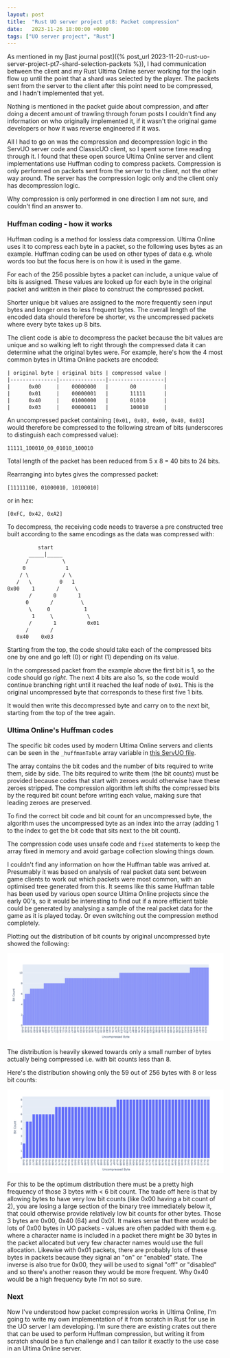 ```yaml
---
layout: post
title:  "Rust UO server project pt8: Packet compression"
date:   2023-11-26 18:00:00 +0000
tags: ["UO server project", "Rust"]
---
```


As mentioned in my [last journal post]({% post_url 2023-11-20-rust-uo-server-project-pt7-shard-selection-packets %}), I had communication between the client and my Rust Ultima Online server working for the login flow up until the point that a shard was selected by the player. The packets sent from the server to the client after this point need to be compressed, and I hadn't implemented that yet.

Nothing is mentioned in the packet guide about compression, and after doing a decent amount of trawling through forum posts I couldn't find any information on who originally implemented it, if it wasn't the original game developers or how it was reverse engineered if it was.

All I had to go on was the compression and decompression logic in the ServUO server code and ClassicUO client, so I spent some time reading through it. I found that these open source Ultima Online server and client implementations use Huffman coding to compress packets. Compression is only performed on packets sent from the server to the client, not the other way around. The server has the compression logic only and the client only has decompression logic.

Why compression is only performed in one direction I am not sure, and couldn't find an answer to.

### Huffman coding - how it works

Huffman coding is a method for lossless data compression. Ultima Online uses it to compress each byte in a packet, so the following uses bytes as an example. Huffman coding can be used on other types of data e.g. whole words too but the focus here is on how it is used in the game.

For each of the 256 possible bytes a packet can include, a unique value of bits is assigned. These values are looked up for each byte in the original packet and written in their place to construct the compressed packet.

Shorter unique bit values are assigned to the more frequently seen input bytes and longer ones to less frequent bytes. The overall length of the encoded data should therefore be shorter, vs the uncompressed packets where every byte takes up 8 bits.

The client code is able to decompress the packet because the bit values are unique and so walking left to right through the compressed data it can determine what the original bytes were. For example, here's how the 4 most common bytes in Ultima Online packets are encoded:

```
| original byte | original bits | compressed value |
|---------------|---------------|------------------|
|      0x00     |    00000000   |       00         |
|      0x01     |    00000001   |       11111      |
|      0x40     |    01000000   |       01010      |
|      0x03     |    00000011   |       100010     |
```

An uncompressed packet containing `[0x01, 0x03, 0x00, 0x40, 0x03]` would therefore be compressed to the following stream of bits (underscores to distinguish each compressed value):

```
11111_100010_00_01010_100010
```

Total length of the packet has been reduced from 5 x 8 = 40 bits to 24 bits.

Rearranging into bytes gives the compressed packet:

```
[11111100, 01000010, 10100010]
```

or in hex:

```
[0xFC, 0x42, 0xA2]
```

To decompress, the receiving code needs to traverse a pre constructed tree built according to the same encodings as the data was compressed with:

```
          start
       _____|_____
      /           \
     0             1
    / \           / \
   /   \         0   1
0x00    1       /     \
       /       0       1
      0       /         \
       \     0           1
        1     \           \
       /       1          0x01
      /       /
   0x40    0x03
```

Starting from the top, the code should take each of the compressed bits one by one and go left (0) or right (1) depending on its value.

In the compressed packet from the example above the first bit is 1, so the code should go *right*. The next 4 bits are also 1s, so the code would continue branching right until it reached the leaf node of `0x01`. This is the original uncompressed byte that corresponds to these first five 1 bits.

It would then write this decompressed byte and carry on to the next bit, starting from the top of the tree again.

### Ultima Online's Huffman codes

The specific bit codes used by modern Ultima Online servers and clients can be seen in the `_huffmanTable` array variable in [this ServUO file](https://github.com/ServUO/ServUO/blob/c11047d380248e014a63c54648171cc2890423cf/Server/Network/Compression.cs#L13).

The array contains the bit codes and the number of bits required to write them, side by side. The bits required to write them (the bit counts) must be provided because codes that start with zeroes would otherwise have these zeroes stripped. The compression algorithm left shifts the compressed bits by the required bit count before writing each value, making sure that leading zeroes are preserved.

To find the correct bit code and bit count for an uncompressed byte, the algorithm uses the uncompressed byte as an index into the array (adding 1 to the index to get the bit code that sits next to the bit count).

The compression code uses unsafe code and `fixed` statements to keep the array fixed in memory and avoid garbage collection slowing things down.

I couldn't find any information on how the Huffman table was arrived at. Presumably it was based on analysis of real packet data sent between game clients to work out which packets were most common, with an optimised tree generated from this. It seems like this same Huffman table has been used by various open source Ultima Online projects since the early 00's, so it would be interesting to find out if a more efficient table could be generated by analysing a sample of the real packet data for the game as it is played today. Or even switching out the compression method completely.

Plotting out the distribution of bit counts by original uncompressed byte showed the following:

![rust_uo_server_pt8_0.png](/assets/rust_uo_server_pt8_0.png)

The distribution is heavily skewed towards only a small number of bytes actually being compressed i.e. with bit counts less than 8.

Here's the distribution showing only the 59 out of 256 bytes with 8 or less bit counts:

![rust_uo_server_pt8_1.png](/assets/rust_uo_server_pt8_1.png)

For this to be the optimum distribution there must be a pretty high frequency of those 3 bytes with < 6 bit count. The trade off here is that by allowing bytes to have very low bit counts (like 0x00 having a bit count of 2), you are losing a large section of the binary tree immediately below it, that could otherwise provide relatively low bit counts for other bytes. Those 3 bytes are 0x00, 0x40 (64) and 0x01. It makes sense that there would be lots of 0x00 bytes in UO packets - values are often padded with them e.g. where a character name is included in a packet there might be 30 bytes in the packet allocated but very few character names would use the full allocation. Likewise with 0x01 packets, there are probably lots of these bytes in packets because they signal an "on" or "enabled" state. The inverse is also true for 0x00, they will be used to signal "off" or "disabled" and so there's another reason they would be more frequent. Why 0x40 would be a high frequency byte I'm not so sure.

### Next

Now I've understood how packet compression works in Ultima Online, I'm going to write my own implementation of it from scratch in Rust for use in the UO server I am developing. I'm sure there are existing crates out there that can be used to perform Huffman compression, but writing it from scratch should be a fun challenge and I can tailor it exactly to the use case in an Ultima Online server.
